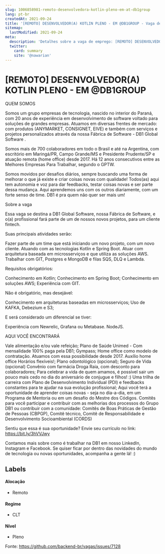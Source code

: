 ```yaml
---
slug: 1006858981-remoto-desenvolvedora-kotlin-pleno-em-at-db1group
lang: pt-br
createdAt: 2021-09-24
title: '[REMOTO] DESENVOLVEDOR(A) KOTLIN PLENO - EM @DB1GROUP - Vaga de Emprego'
sitemap:
  lastModified: 2021-09-24
meta:
  description: 'Detalhes sobre a vaga de emprego: [REMOTO] DESENVOLVEDOR(A) KOTLIN PLENO - EM @DB1GROUP'
  twitter:
    card: summary
    site: '@nawarian'
---
```


# [REMOTO] DESENVOLVEDOR(A) KOTLIN PLENO - EM @DB1GROUP

QUEM SOMOS

Somos um grupo empresas de tecnologia, nascido no interior do Paraná, com 20 anos de experiência em desenvolvimento de software voltado para soluções de grandes empresas. Atuamos em diversas frentes de mercado: com produtos (ANYMARKET, CONSIGNET, EIVE) e também com serviços e projetos personalizados através da nossa Fábrica de Software - DB1 Global Software .

Somos mais de 700 colaboradores em todo o Brasil e até na Argentina, com escritório em Maringá/PR, Campo Grande/MS e Presidente Prudente/SP e atuação remota (home office) desde 2017. Há 12 anos consecutivos entre as Melhores Empresas Para Trabalhar, segundo o GPTW.

Somos movidos por desafios diários, sempre buscando uma forma de melhorar o que já existe e criar coisas novas com qualidade! Todos(as) aqui tem autonomia e voz para dar feedbacks, testar coisas novas e ser parte dessa mudança. Aqui aprendemos uns com os outros diariamente, com um forte senso de time. DB1 é pra quem não quer ser mais um!

Sobre a vaga

Essa vaga se destina a DB1 Global Software, nossa Fábrica de Software, e o(a) profissional fará parte de um de nossos novos projetos, para um cliente fintech.

Suas principais atividades serão:

Fazer parte de um time que está iniciando um novo projeto, com um novo cliente. Atuando com as tecnologias Kotlin e Spring Boot.
Atuar com arquitetura baseada em microsserviços e que utiliza as soluções AWS.
Trabalhar com GIT, Postgres e MongoDB e filas SQS, DLQ e Lambda.

Requisitos obrigatórios:

Conhecimento em Kotlin;
Conhecimento em Spring Boot;
Conhecimento em soluções AWS;
Experiência com GIT.

Não é obrigatório, mas desejável:

Conhecimento em arquiteturas baseadas em microsserviços;
Uso de KAFKA, Debezium e S3;

E será considerado um diferencial se tiver:

Experiência com Newrelic, Grafana ou Metabase.
NodeJS.

AQUI VOCÊ ENCONTRARÁ

Vale alimentação e/ou vale refeição;
Plano de Saúde Unimed - Com mensalidade 100% paga pela DB1;
Gympass;
Home office como modelo de contratação. Atuamos com essa possibilidade desde 2017.
Auxílio home office
Horários flexíveis!;
Plano odontológico (opcional);
Seguro de Vida (opcional)
Convênio com farmácia Droga Raia, com desconto para colaboradores;
Para celebrar a vida de quem amamos, é possível sair um pouco mais cedo no dia do aniversário de conjugue e filhos! :)
Uma trilha de carreira com Plano de Desenvolvimento Individual (PDI) e feedbacks constantes para te ajudar na sua evolução profissional;
Aqui você terá a oportunidade de aprender coisas novas - seja no dia-a-dia, em um Programa de Mentoria ou em um desafio do Mestre dos Códigos.
Comitês para você participar e contribuir com as melhorias dos processos do Grupo DB1 ou contribuir com a comunidade: Comitês de Boas Práticas de Gestão de Pessoas (CBPGP), Comitê técnico, Comitê de Responsabilidade e Desenvolvimento Socioambiental (CORDS)

Sentiu que essa é sua oportunidade? Envie seu currículo no link: https://bit.ly/3hVVJwy

Contamos mais sobre como é trabalhar na DB1 em nosso LinkedIn, Instagram e Facebook. Se quiser ficar por dentro das novidades do mundo de tecnologia ou novas oportunidades, acompanha a gente lá! :)


## Labels

#### Alocação
- Remoto

#### Regime
- CLT

#### Nível
- Pleno




Fonte: https://github.com/backend-br/vagas/issues/7128